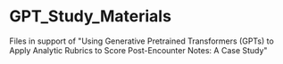 # GPT_Study_Materials
Files in support of "Using Generative Pretrained Transformers (GPTs) to Apply Analytic Rubrics to Score Post-Encounter Notes: A Case Study"
